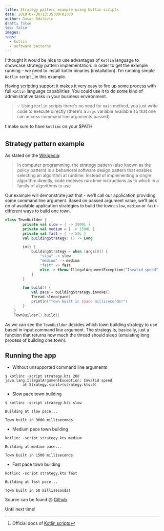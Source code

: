 ```yaml
---
title: Strategy pattern example using kotlin scripts
date: 2018-07-30T13:35:00+01:00
author: Dusan Odalovic
draft: false
toc: false
images:
tags:
  - kotlin
  - software patterns
---
```


I thought it would be nice to use advantages of `Kotlin` language to showcase strategy pattern implementation. In order to get the example 
running – we need to install kotlin binaries (installation). I’m running simple `Kotlin` script [^1] in this example.

Having scripting support it makes it very easy to fire up some process with full `Kotlin` language capabilities. You could use it to do some 
kind of administrative tasks in your business environment.
 
> :bulb: Using `Kotlin` scripts there's no need for `main` method, you just write code to execute directly (there's a `args` variable available so 
>that one can access command line arguments passed)

:exclamation: make sure to have `kotlinc` on your $PATH

## Strategy pattern example

As stated on the [Wikipedia](https://en.wikipedia.org/wiki/Strategy_pattern):

> In computer programming, the strategy pattern (also known as the policy pattern) is a behavioral software design pattern that enables selecting 
>an algorithm at runtime. Instead of implementing a single algorithm directly, code receives run-time instructions as to which in a family of 
>algorithms to use

Our example will demonstrate just that - we'll call our application providing some command line argument. Based on passed argument value, we'll pick on 
of available  application strategies to build the town: `slow`, `medium` or `fast` - different ways to build one town.

```kotlin
class TownBuilder {
        private val slow = { -> 3000L }
        private val medium = { -> 1500L }
        private val fast = { -> 50L }
        val buildingStrategy: () -> Long

        init {
            buildingStrategy = when (args[0]) {
                "slow" -> slow
                "medium" -> medium
                "fast" -> fast
                else -> throw IllegalArgumentException("Invalid speed")
            }
        }

        fun build() {
            val pace = buildingStrategy.invoke()
            Thread.sleep(pace)
            println("Town built in $pace milliseconds!")
        }
    }
    TownBuilder().build()
```

As we can see the `TownBuilder` decides which town building strategy to use based in input command line  argument. The strategy is, basically, 
just a function that returns how much the thread should sleep (emulating long process of building one town).  

## Running the app

* Without unsupported command line arguments

```shell script
$ kotlinc -script strategy.kts 200
java.lang.IllegalArgumentException: Invalid speed
        at Strategy.<init>(strategy.kts:9)
```
        
* Slow pace town building

```shell script
$ kotlinc -script strategy.kts slow

Building at slow pace...

Town built in 3000 milliseconds!
```

* Medium pace town building

```shell script
kotlinc -script strategy.kts medium

Building at medium pace...

Town built in 1500 milliseconds!
```

* Fast pace town building

```shell script
kotlinc -script strategy.kts fast

Building at fast pace...

Town built in 50 milliseconds!
```


Source can be found @ [Github](https://gist.github.com/dodalovic/4ee9939ab645b9d9933da1b4f14edf7d)

Until next time!

[^1]: Official docs of [Kotlin scripts](https://kotlinlang.org/docs/tutorials/command-line.html#using-the-command-line-to-run-scripts)
